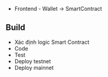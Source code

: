 - Frontend - Wallet -> SmartContract
## Build
- Xác định logic Smart Contract
- Code
- Test
- Deploy testnet
- Deploy mainnet